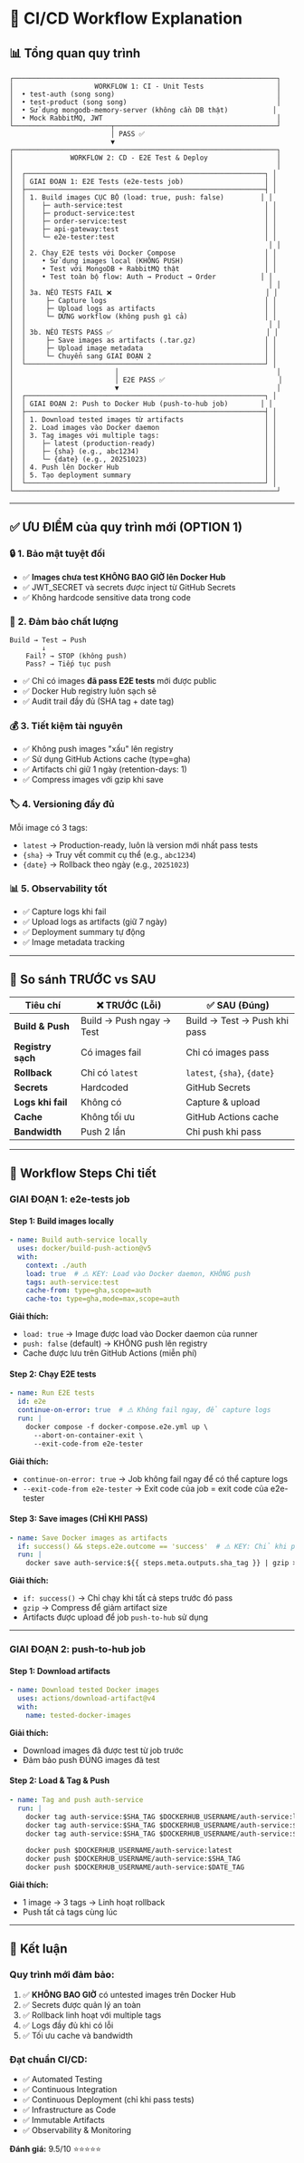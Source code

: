# 🚀 CI/CD Workflow Explanation

## 📊 **Tổng quan quy trình**

```
┌─────────────────────────────────────────────────────────────────┐
│                    WORKFLOW 1: CI - Unit Tests                  │
│  • test-auth (song song)                                        │
│  • test-product (song song)                                     │
│  • Sử dụng mongodb-memory-server (không cần DB thật)           │
│  • Mock RabbitMQ, JWT                                           │
└────────────────────────┬────────────────────────────────────────┘
                         │ PASS ✅
                         ▼
┌─────────────────────────────────────────────────────────────────┐
│              WORKFLOW 2: CD - E2E Test & Deploy                 │
│                                                                 │
│  ┌───────────────────────────────────────────────────────────┐ │
│  │ GIAI ĐOẠN 1: E2E Tests (e2e-tests job)                    │ │
│  ├───────────────────────────────────────────────────────────┤ │
│  │ 1. Build images CỤC BỘ (load: true, push: false)         │ │
│  │    ├─ auth-service:test                                   │ │
│  │    ├─ product-service:test                                │ │
│  │    ├─ order-service:test                                  │ │
│  │    ├─ api-gateway:test                                    │ │
│  │    └─ e2e-tester:test                                     │ │
│  │                                                            │ │
│  │ 2. Chạy E2E tests với Docker Compose                      │ │
│  │    • Sử dụng images local (KHÔNG PUSH)                    │ │
│  │    • Test với MongoDB + RabbitMQ thật                     │ │
│  │    • Test toàn bộ flow: Auth → Product → Order           │ │
│  │                                                            │ │
│  │ 3a. NẾU TESTS FAIL ❌                                      │ │
│  │     ├─ Capture logs                                       │ │
│  │     ├─ Upload logs as artifacts                           │ │
│  │     └─ DỪNG workflow (không push gì cả)                   │ │
│  │                                                            │ │
│  │ 3b. NẾU TESTS PASS ✅                                      │ │
│  │     ├─ Save images as artifacts (.tar.gz)                 │ │
│  │     ├─ Upload image metadata                              │ │
│  │     └─ Chuyển sang GIAI ĐOẠN 2                            │ │
│  └───────────────────────────────────────────────────────────┘ │
│                         │                                       │
│                         │ E2E PASS ✅                            │
│                         ▼                                       │
│  ┌───────────────────────────────────────────────────────────┐ │
│  │ GIAI ĐOẠN 2: Push to Docker Hub (push-to-hub job)        │ │
│  ├───────────────────────────────────────────────────────────┤ │
│  │ 1. Download tested images từ artifacts                    │ │
│  │ 2. Load images vào Docker daemon                          │ │
│  │ 3. Tag images với multiple tags:                          │ │
│  │    ├─ latest (production-ready)                           │ │
│  │    ├─ {sha} (e.g., abc1234)                               │ │
│  │    └─ {date} (e.g., 20251023)                             │ │
│  │ 4. Push lên Docker Hub                                    │ │
│  │ 5. Tạo deployment summary                                 │ │
│  └───────────────────────────────────────────────────────────┘ │
└─────────────────────────────────────────────────────────────────┘
```

---

## ✅ **ƯU ĐIỂM của quy trình mới (OPTION 1)**

### 🔒 **1. Bảo mật tuyệt đối**
- ✅ **Images chưa test KHÔNG BAO GIỜ lên Docker Hub**
- ✅ JWT_SECRET và secrets được inject từ GitHub Secrets
- ✅ Không hardcode sensitive data trong code

### 🎯 **2. Đảm bảo chất lượng**
```
Build → Test → Push
        ↓
    Fail? → STOP (không push)
    Pass? → Tiếp tục push
```
- ✅ Chỉ có images **đã pass E2E tests** mới được public
- ✅ Docker Hub registry luôn sạch sẽ
- ✅ Audit trail đầy đủ (SHA tag + date tag)

### 💰 **3. Tiết kiệm tài nguyên**
- ✅ Không push images "xấu" lên registry
- ✅ Sử dụng GitHub Actions cache (type=gha)
- ✅ Artifacts chỉ giữ 1 ngày (retention-days: 1)
- ✅ Compress images với gzip khi save

### 🏷️ **4. Versioning đầy đủ**
Mỗi image có 3 tags:
- `latest` → Production-ready, luôn là version mới nhất pass tests
- `{sha}` → Truy vết commit cụ thể (e.g., `abc1234`)
- `{date}` → Rollback theo ngày (e.g., `20251023`)

### 📊 **5. Observability tốt**
- ✅ Capture logs khi fail
- ✅ Upload logs as artifacts (giữ 7 ngày)
- ✅ Deployment summary tự động
- ✅ Image metadata tracking

---

## 🔄 **So sánh TRƯỚC vs SAU**

| Tiêu chí | ❌ TRƯỚC (Lỗi) | ✅ SAU (Đúng) |
|----------|----------------|---------------|
| **Build & Push** | Build → Push ngay → Test | Build → Test → Push khi pass |
| **Registry sạch** | Có images fail | Chỉ có images pass |
| **Rollback** | Chỉ có `latest` | `latest`, `{sha}`, `{date}` |
| **Secrets** | Hardcoded | GitHub Secrets |
| **Logs khi fail** | Không có | Capture & upload |
| **Cache** | Không tối ưu | GitHub Actions cache |
| **Bandwidth** | Push 2 lần | Chỉ push khi pass |

---

## 📝 **Workflow Steps Chi tiết**

### **GIAI ĐOẠN 1: e2e-tests job**

#### Step 1: Build images locally
```yaml
- name: Build auth-service locally
  uses: docker/build-push-action@v5
  with:
    context: ./auth
    load: true  # ⚠️ KEY: Load vào Docker daemon, KHÔNG push
    tags: auth-service:test
    cache-from: type=gha,scope=auth
    cache-to: type=gha,mode=max,scope=auth
```

**Giải thích:**
- `load: true` → Image được load vào Docker daemon của runner
- `push: false` (default) → KHÔNG push lên registry
- Cache được lưu trên GitHub Actions (miễn phí)

#### Step 2: Chạy E2E tests
```yaml
- name: Run E2E tests
  id: e2e
  continue-on-error: true  # ⚠️ Không fail ngay, để capture logs
  run: |
    docker compose -f docker-compose.e2e.yml up \
      --abort-on-container-exit \
      --exit-code-from e2e-tester
```

**Giải thích:**
- `continue-on-error: true` → Job không fail ngay để có thể capture logs
- `--exit-code-from e2e-tester` → Exit code của job = exit code của e2e-tester

#### Step 3: Save images (CHỈ KHI PASS)
```yaml
- name: Save Docker images as artifacts
  if: success() && steps.e2e.outcome == 'success'  # ⚠️ KEY: Chỉ khi pass
  run: |
    docker save auth-service:${{ steps.meta.outputs.sha_tag }} | gzip > auth-service.tar.gz
```

**Giải thích:**
- `if: success()` → Chỉ chạy khi tất cả steps trước đó pass
- `gzip` → Compress để giảm artifact size
- Artifacts được upload để job `push-to-hub` sử dụng

---

### **GIAI ĐOẠN 2: push-to-hub job**

#### Step 1: Download artifacts
```yaml
- name: Download tested Docker images
  uses: actions/download-artifact@v4
  with:
    name: tested-docker-images
```

**Giải thích:**
- Download images đã được test từ job trước
- Đảm bảo push ĐÚNG images đã test

#### Step 2: Load & Tag & Push
```yaml
- name: Tag and push auth-service
  run: |
    docker tag auth-service:$SHA_TAG $DOCKERHUB_USERNAME/auth-service:latest
    docker tag auth-service:$SHA_TAG $DOCKERHUB_USERNAME/auth-service:$SHA_TAG
    docker tag auth-service:$SHA_TAG $DOCKERHUB_USERNAME/auth-service:$DATE_TAG
    
    docker push $DOCKERHUB_USERNAME/auth-service:latest
    docker push $DOCKERHUB_USERNAME/auth-service:$SHA_TAG
    docker push $DOCKERHUB_USERNAME/auth-service:$DATE_TAG
```

**Giải thích:**
- 1 image → 3 tags → Linh hoạt rollback
- Push tất cả tags cùng lúc

---

## 🎯 **Kết luận**

### **Quy trình mới đảm bảo:**
1. ✅ **KHÔNG BAO GIỜ** có untested images trên Docker Hub
2. ✅ Secrets được quản lý an toàn
3. ✅ Rollback linh hoạt với multiple tags
4. ✅ Logs đầy đủ khi có lỗi
5. ✅ Tối ưu cache và bandwidth

### **Đạt chuẩn CI/CD:**
- ✅ Automated Testing
- ✅ Continuous Integration
- ✅ Continuous Deployment (chỉ khi pass tests)
- ✅ Infrastructure as Code
- ✅ Immutable Artifacts
- ✅ Observability & Monitoring

**Đánh giá:** 9.5/10 ⭐⭐⭐⭐⭐

